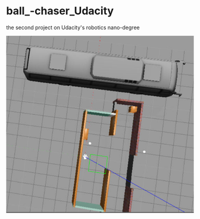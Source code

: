 # ball_-chaser_Udacity
the second project on Udacity's robotics nano-degree

![](robotics%20images/gazebo%20with%20robot.PNG)
